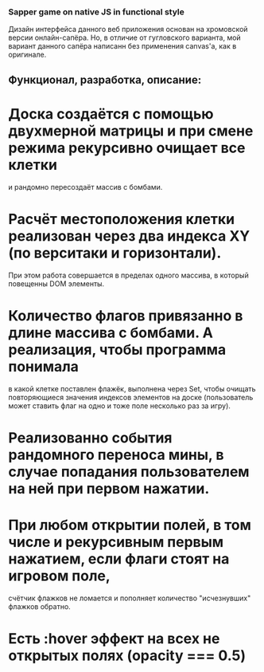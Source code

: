 ### Sapper game on native JS in functional style

Дизайн интерфейса данного веб приложения основан на хромовской версии онлайн-сапёра.
Но, в отличие от гугловского варианта, мой вариант данного сапёра написанн 
без применения canvas'a, как в оригинале.

  ## Функционал, разработка, описание:

# Доска создаётся с помощью двухмерной матрицы и при смене режима рекурсивно очищает все клетки
и рандомно пересоздаёт массив с бомбами.

# Расчёт местоположения клетки реализован через два индекса XY (по верситаки и горизонтали).
При этом работа совершается в пределах одного массива, в который повещенны DOM элементы.

# Количество флагов привязанно в длине массива с бомбами. А реализация, чтобы программа понимала
в какой клетке поставлен флажёк, выполнена через Set, чтобы очищать повторяющиеся значения 
индексов элементов на доске (пользователь может ставить флаг на одно и тоже поле несколько раз за игру).

# Реализованно события рандомного переноса мины, в случае попадания пользователем на ней при первом нажатии.

# При любом открытии полей, в том числе и рекурсивным первым нажатием, если флаги стоят на игровом поле,
счётчик флажков не ломается и пополняет количество "исчезнувших" флажков обратно.

# Есть :hover эффект на всех не открытых полях (opacity === 0.5)


